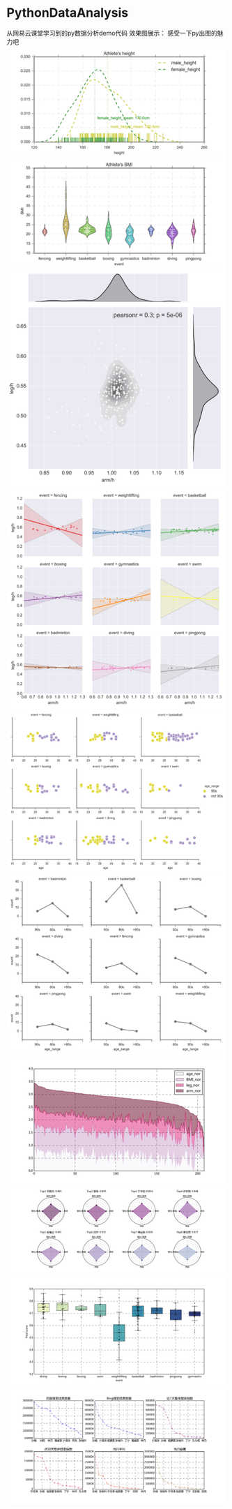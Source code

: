 # PythonDataAnalysis
从网易云课堂学习到的py数据分析demo代码
效果图展示：
感受一下py出图的魅力吧
![image](https://github.com/29DCH/PythonDataAnalysis/blob/master/PythonDataAnalysis/%E8%AF%BE%E7%A8%8B%E4%BB%A3%E7%A0%81%E5%8F%8A%E7%BB%93%E6%9E%9C/pic1.png)
![image](https://github.com/29DCH/PythonDataAnalysis/blob/master/PythonDataAnalysis/%E8%AF%BE%E7%A8%8B%E4%BB%A3%E7%A0%81%E5%8F%8A%E7%BB%93%E6%9E%9C/pic2.png)
![image](https://github.com/29DCH/PythonDataAnalysis/blob/master/PythonDataAnalysis/%E8%AF%BE%E7%A8%8B%E4%BB%A3%E7%A0%81%E5%8F%8A%E7%BB%93%E6%9E%9C/pic3.png)
![image](https://github.com/29DCH/PythonDataAnalysis/blob/master/PythonDataAnalysis/%E8%AF%BE%E7%A8%8B%E4%BB%A3%E7%A0%81%E5%8F%8A%E7%BB%93%E6%9E%9C/pic4.png)
![image](https://github.com/29DCH/PythonDataAnalysis/blob/master/PythonDataAnalysis/%E8%AF%BE%E7%A8%8B%E4%BB%A3%E7%A0%81%E5%8F%8A%E7%BB%93%E6%9E%9C/pic5.png)
![image](https://github.com/29DCH/PythonDataAnalysis/blob/master/PythonDataAnalysis/%E8%AF%BE%E7%A8%8B%E4%BB%A3%E7%A0%81%E5%8F%8A%E7%BB%93%E6%9E%9C/pic6.png)
![image](https://github.com/29DCH/PythonDataAnalysis/blob/master/PythonDataAnalysis/%E8%AF%BE%E7%A8%8B%E4%BB%A3%E7%A0%81%E5%8F%8A%E7%BB%93%E6%9E%9C/pic7.png)
![image](https://github.com/29DCH/PythonDataAnalysis/blob/master/PythonDataAnalysis/%E8%AF%BE%E7%A8%8B%E4%BB%A3%E7%A0%81%E5%8F%8A%E7%BB%93%E6%9E%9C/pic8.png)
![image](https://github.com/29DCH/PythonDataAnalysis/blob/master/PythonDataAnalysis/%E8%AF%BE%E7%A8%8B%E4%BB%A3%E7%A0%81%E5%8F%8A%E7%BB%93%E6%9E%9C/pic9.png)
![image](https://github.com/29DCH/PythonDataAnalysis/blob/master/PythonDataAnalysis/%E8%AF%BE%E7%A8%8B%E4%BB%A3%E7%A0%81%E5%8F%8A%E7%BB%93%E6%9E%9C/pic10.png)
